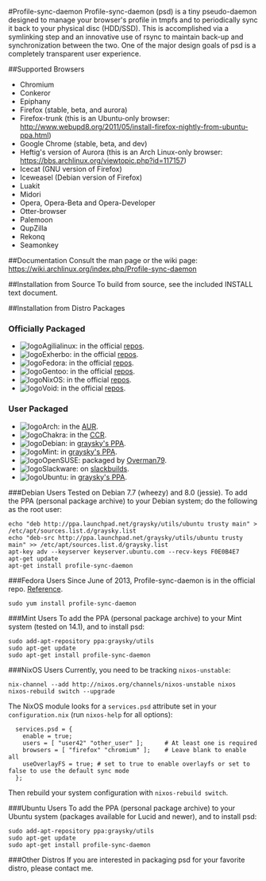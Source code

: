 #Profile-sync-daemon
Profile-sync-daemon (psd) is a tiny pseudo-daemon designed to manage your browser's profile in tmpfs and to periodically sync it back to your physical disc (HDD/SSD). This is accomplished via a symlinking step and an innovative use of rsync to maintain back-up and synchronization between the two. One of the major design goals of psd is a completely transparent user experience.

##Supported Browsers
* Chromium
* Conkeror
* Epiphany
* Firefox (stable, beta, and aurora)
* Firefox-trunk (this is an Ubuntu-only browser: http://www.webupd8.org/2011/05/install-firefox-nightly-from-ubuntu-ppa.html)
* Google Chrome (stable, beta, and dev)
* Heftig's version of Aurora (this is an Arch Linux-only browser: https://bbs.archlinux.org/viewtopic.php?id=117157)
* Icecat (GNU version of Firefox)
* Iceweasel (Debian version of Firefox)
* Luakit
* Midori
* Opera, Opera-Beta and Opera-Developer
* Otter-browser
* Palemoon
* QupZilla
* Rekonq
* Seamonkey

##Documentation
Consult the man page or the wiki page: https://wiki.archlinux.org/index.php/Profile-sync-daemon

##Installation from Source
To build from source, see the included INSTALL text document.

##Installation from Distro Packages
### Officially Packaged
* ![logo](http://cdn.akamai.steamstatic.com/steamcommunity/public/images/avatars/62/62f592e47fa6a0b48aad9d41dd587d402a55d825.jpg "agilia logo")Agilialinux: in the official [repos](http://packages.agilialinux.ru/show.php?id=31189).
* ![logo](http://cloud.ohloh.net/attachments/14589/me_small.png "exherbo logo")Exherbo: in the official [repos](http://git.exherbo.org/summer/packages/net-www/profile-sync-daemon).
* ![logo](http://s9.postimg.org/p5f1tscxn/fedora.jpg "fedora logo")Fedora: in the official [repos](http://koji.fedoraproject.org/koji/packageinfo?packageID=16307).
* ![logo](http://www.monitorix.org/imgs/gentoo.png "gentoo logo")Gentoo: in the official [repos](http://packages.gentoo.org/package/www-misc/profile-sync-daemon).
* ![logo](http://s29.postimg.org/ofjg812er/nixos_logo_small.png "nixos logo")NixOS: in the official  [repos](https://github.com/graysky2/profile-sync-daemon#nixos-users).
* ![logo](http://s23.postimg.org/5pabe2o5z/void_logo_transparent.png "void logo")Void: in the official [repos](https://github.com/xtraeme/xbps-packages/tree/master/srcpkgs/profile-sync-daemon).

### User Packaged
* ![logo](http://www.monitorix.org/imgs/archlinux.png "arch logo")Arch: in the [AUR](https://aur.archlinux.org/packages/profile-sync-daemon).
* ![logo](http://s18.postimg.org/w5jvz71mt/chakra.jpg "chakra logo")Chakra: in the [CCR](http://chakraos.org/ccr/packages.php?ID=5008).
* ![logo](http://freedos-32.sourceforge.net/lean/debian_logo.png "debian logo")Debian: in [graysky's PPA](https://github.com/graysky2/profile-sync-daemon#debian-users).
* ![logo](http://i1-news.softpedia-static.com/images/extra/LINUX/small/slw106news5.png "mint logo")Mint: in [graysky's PPA](https://github.com/graysky2/profile-sync-daemon#mint-users).
* ![logo](http://s30.postimg.org/auetslwfh/opensuse.jpg "open suse")OpenSUSE: packaged by [Overman79](https://build.opensuse.org/package/show/home:ZaWertun:utility/profile-sync-daemon).
* ![logo](http://wiki.codeblocks.org/images/8/8b/Slackware-logo_32.png "slack logo")Slackware: on [slackbuilds](http://slackbuilds.org/repository/14.1/system/profile-sync-daemon).
* ![logo](http://www.monitorix.org/imgs/ubuntu.png "ubuntu logo")Ubuntu: in [graysky's PPA](https://github.com/graysky2/profile-sync-daemon#ubuntu-users).

###Debian Users
Tested on Debian 7.7 (wheezy) and 8.0 (jessie). To add the PPA (personal package archive) to your Debian system; do the following as the root user:

    echo "deb http://ppa.launchpad.net/graysky/utils/ubuntu trusty main" > /etc/apt/sources.list.d/graysky.list
    echo "deb-src http://ppa.launchpad.net/graysky/utils/ubuntu trusty main" >> /etc/apt/sources.list.d/graysky.list
    apt-key adv --keyserver keyserver.ubuntu.com --recv-keys F0E0B4E7
    apt-get update
    apt-get install profile-sync-daemon

###Fedora Users
Since June of 2013, Profile-sync-daemon is in the official repo. [Reference](https://bugzilla.redhat.com/show_bug.cgi?id=968253).

    sudo yum install profile-sync-daemon

###Mint Users
To add the PPA (personal package archive) to your Mint system (tested on 14.1), and to install psd:

    sudo add-apt-repository ppa:graysky/utils
    sudo apt-get update
    sudo apt-get install profile-sync-daemon

###NixOS Users
Currently, you need to be tracking `nixos-unstable`:

    nix-channel --add http://nixos.org/channels/nixos-unstable nixos
    nixos-rebuild switch --upgrade

The NixOS module looks for a `services.psd` attribute set in your
`configuration.nix` (run `nixos-help` for all options):

      services.psd = {
        enable = true;
        users = [ "user42" "other_user" ];      # At least one is required
        browsers = [ "firefox" "chromium" ];    # Leave blank to enable all
        useOverlayFS = true; # set to true to enable overlayfs or set to false to use the default sync mode
      };

Then rebuild your system configuration with `nixos-rebuild switch`.

###Ubuntu Users
To add the PPA (personal package archive) to your Ubuntu system (packages available for Lucid and newer), and to install psd:

    sudo add-apt-repository ppa:graysky/utils
    sudo apt-get update
    sudo apt-get install profile-sync-daemon

###Other Distros
If you are interested in packaging psd for your favorite distro, please contact me.
